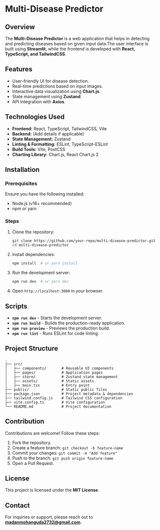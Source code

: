 # Multi-Disease Predictor

## Overview
The **Multi-Disease Predictor** is a web application that helps in detecting and predicting diseases based on given input data.The user interface is built using **Streamlit**, while the frontend is developed with **React, TypeScript, and TailwindCSS**.

## Features
- User-friendly UI for disease detection.
- Real-time predictions based on input images.
- Interactive data visualization using **Chart.js**.
- State management using **Zustand**.
- API integration with **Axios**.

## Technologies Used
- **Frontend:** React, TypeScript, TailwindCSS, Vite
- **Backend:** (Add details if applicable)
- **State Management:** Zustand
- **Linting & Formatting:** ESLint, TypeScript-ESLint
- **Build Tools:** Vite, PostCSS
- **Charting Library:** Chart.js, React Chart.js 2

## Installation

### Prerequisites
Ensure you have the following installed:
- Node.js (v16+ recommended)
- npm or yarn

### Steps
1. Clone the repository:
   ```sh
   git clone https://github.com/your-repo/multi-disease-predictor.git
   cd multi-disease-predictor
   ```
2. Install dependencies:
   ```sh
   npm install  # or yarn install
   ```
3. Run the development server:
   ```sh
   npm run dev  # or yarn dev
   ```
4. Open `http://localhost:3000` in your browser.

## Scripts
- **`npm run dev`** - Starts the development server.
- **`npm run build`** - Builds the production-ready application.
- **`npm run preview`** - Previews the production build.
- **`npm run lint`** - Runs ESLint for code linting.

## Project Structure
```
.
├── src/
│   ├── components/       # Reusable UI components
│   ├── pages/            # Application pages
│   ├── store/            # Zustand state management
│   ├── assets/           # Static assets
│   ├── main.tsx          # Entry point
├── public/               # Static public files
├── package.json          # Project metadata & dependencies
├── tailwind.config.js    # Tailwind CSS configuration
├── vite.config.ts        # Vite configuration
└── README.md             # Project documentation
```

## Contribution
Contributions are welcome! Follow these steps:
1. Fork the repository.
2. Create a feature branch: `git checkout -b feature-name`
3. Commit your changes: `git commit -m "Add feature"`
4. Push to the branch: `git push origin feature-name`
5. Open a Pull Request.

## License
This project is licensed under the **MIT License**.

## Contact
For inquiries or support, please reach out to **madanmohanguda2732@gmail.com**.


